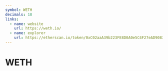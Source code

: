 ```yaml
---
symbol: WETH
decimals: 18
links:
  - name: website
    url: https://weth.io/
  - name: explorer
    url: https://etherscan.io/token/0xC02aaA39b223FE8D0A0e5C4F27eAD9083C756Cc2
---
```


# WETH
